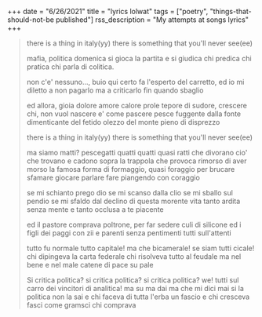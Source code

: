 +++
date = "6/26/2021"
title = "lyrics lolwat"
tags = ["poetry", "things-that-should-not-be published"]
rss_description = "My attempts at songs lyrics"
+++


> there is a thing in italy(yy)
> there is something that you'll never see(ee)
>
> mafia, politica
> domenica si gioca la partita
> e si giudica chi predica
> chi pratica chi parla
> di colitica.
>
> non c'e' nessuno..., buio
> qui certo fa l'esperto del carretto,
> ed io mi diletto a non pagarlo
> ma a criticarlo fin quando sbaglio
>
> ed allora, gioia dolore amore calore prole
> tepore di sudore, crescere chi,
> non vuol nascere e' come pascere pesce
> fuggente dalla fonte
> dimenticante del fetido olezzo
> del monte pieno di disprezzo
>
> there is a thing in italy(yy)
> there is something that you'll never see(ee)
>
> ma siamo matti? pescegatti 
> quatti quatti quasi ratti che divorano
> cio' che trovano e cadono sopra
> la trappola che provoca rimorso di aver morso
> la famosa forma di formaggio, quasi foraggio
> per brucare sfamare giocare parlare fare
> piangendo con coraggio
>
> se mi schianto prego dio
> se mi scanso dalla clio
> se mi sballo sul pendio
> se mi sfaldo dal declino di questa morente vita
> tanto ardita senza mente e tanto occlusa a te piacente
>
> ed il pastore comprava poltrone, 
> per far sedere culi di silicone
> ed i figli dei paggi  con zii e parenti
> senza pentimenti tutti sull'attenti
>
> tutto fu normale tutto capitale!
> ma che bicamerale! se siam tutti cicale!
> chi dipingeva la carta federale
> chi risolveva tutto al feudale
> ma nel bene e nel male
> catene di pace su pale
>
> Si critica politica? si critica politica? si critica politica?
> we! tutti sul carro dei vincitori di analitica!
> ma su ma dai ma che mi dici mai
> si la politica non la sai 
> e chi faceva di tutta l'erba un fascio
> e chi cresceva fasci come gramsci
> chi comprava

